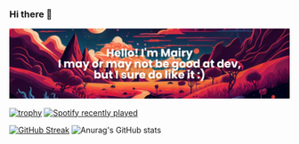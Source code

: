 ### Hi there 👋

<!--
**mairykenupp/mairykenupp** is a ✨ _special_ ✨ repository because its `README.md` (this file) appears on your GitHub profile.

Here are some ideas to get you started:

- 🔭 I’m currently working on ...
- 🌱 I’m currently learning ...
- 👯 I’m looking to collaborate on ...
- 🤔 I’m looking for help with ...
- 💬 Ask me about ...
- 📫 How to reach me: ...
- 😄 Pronouns: ...
- ⚡ Fun fact: ...
-->
[![MasterHead](banner.png)](https://github.com/mairykenupp/mairykenupp/)

<!--Github Trophies from: https://github.com/ryo-ma/github-profile-trophy#dracula || Spotify mod from: https://github.com/JeffreyCA/spotify-recently-played-readme-->
[![trophy](https://github-profile-trophy.vercel.app/?username=mairykenupp&theme=tokyonight&row=1)](https://github.com/ryo-ma/github-profile-trophy)  [![Spotify recently played](https://spotify-recently-played-readme.vercel.app/api?user=12168652719&width=320&unique=true&count=1)](https://open.spotify.com/user/mairykenupp)

<!--GitHub Streak from: https://github-readme-streak-stats.herokuapp.com/demo/ || GitHub Stats from: https://github.com/anuraghazra/github-readme-stats-->
[![GitHub Streak](https://github-readme-streak-stats.herokuapp.com?user=mairykenupp&theme=tokyonight&date_format=j%20M%5B%20Y%5D&mode=weekly&card_width=525)](https://git.io/streak-stats)  ![Anurag's GitHub stats](https://github-readme-stats.vercel.app/api?username=mairykenupp&show_icons=true&theme=tokyonight)
